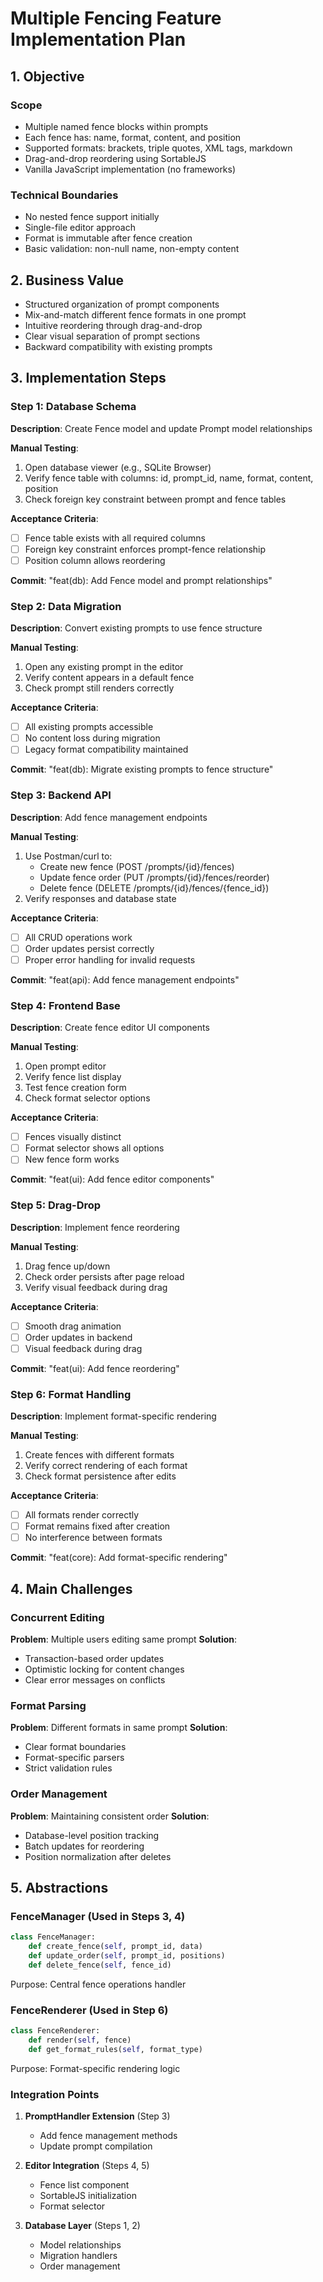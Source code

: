 # Multiple Fencing Feature Implementation Plan

## 1. Objective

### Scope
- Multiple named fence blocks within prompts
- Each fence has: name, format, content, and position
- Supported formats: brackets, triple quotes, XML tags, markdown
- Drag-and-drop reordering using SortableJS
- Vanilla JavaScript implementation (no frameworks)

### Technical Boundaries
- No nested fence support initially
- Single-file editor approach
- Format is immutable after fence creation
- Basic validation: non-null name, non-empty content

## 2. Business Value
- Structured organization of prompt components
- Mix-and-match different fence formats in one prompt
- Intuitive reordering through drag-and-drop
- Clear visual separation of prompt sections
- Backward compatibility with existing prompts

## 3. Implementation Steps

### Step 1: Database Schema
**Description**: Create Fence model and update Prompt model relationships

**Manual Testing**:
1. Open database viewer (e.g., SQLite Browser)
2. Verify fence table with columns: id, prompt_id, name, format, content, position
3. Check foreign key constraint between prompt and fence tables

**Acceptance Criteria**:
- [ ] Fence table exists with all required columns
- [ ] Foreign key constraint enforces prompt-fence relationship
- [ ] Position column allows reordering

**Commit**: "feat(db): Add Fence model and prompt relationships"

### Step 2: Data Migration
**Description**: Convert existing prompts to use fence structure

**Manual Testing**:
1. Open any existing prompt in the editor
2. Verify content appears in a default fence
3. Check prompt still renders correctly

**Acceptance Criteria**:
- [ ] All existing prompts accessible
- [ ] No content loss during migration
- [ ] Legacy format compatibility maintained

**Commit**: "feat(db): Migrate existing prompts to fence structure"

### Step 3: Backend API
**Description**: Add fence management endpoints

**Manual Testing**:
1. Use Postman/curl to:
   - Create new fence (POST /prompts/{id}/fences)
   - Update fence order (PUT /prompts/{id}/fences/reorder)
   - Delete fence (DELETE /prompts/{id}/fences/{fence_id})
2. Verify responses and database state

**Acceptance Criteria**:
- [ ] All CRUD operations work
- [ ] Order updates persist correctly
- [ ] Proper error handling for invalid requests

**Commit**: "feat(api): Add fence management endpoints"

### Step 4: Frontend Base
**Description**: Create fence editor UI components

**Manual Testing**:
1. Open prompt editor
2. Verify fence list display
3. Test fence creation form
4. Check format selector options

**Acceptance Criteria**:
- [ ] Fences visually distinct
- [ ] Format selector shows all options
- [ ] New fence form works

**Commit**: "feat(ui): Add fence editor components"

### Step 5: Drag-Drop
**Description**: Implement fence reordering

**Manual Testing**:
1. Drag fence up/down
2. Check order persists after page reload
3. Verify visual feedback during drag

**Acceptance Criteria**:
- [ ] Smooth drag animation
- [ ] Order updates in backend
- [ ] Visual feedback during drag

**Commit**: "feat(ui): Add fence reordering"

### Step 6: Format Handling
**Description**: Implement format-specific rendering

**Manual Testing**:
1. Create fences with different formats
2. Verify correct rendering of each format
3. Check format persistence after edits

**Acceptance Criteria**:
- [ ] All formats render correctly
- [ ] Format remains fixed after creation
- [ ] No interference between formats

**Commit**: "feat(core): Add format-specific rendering"

## 4. Main Challenges

### Concurrent Editing
**Problem**: Multiple users editing same prompt
**Solution**: 
- Transaction-based order updates
- Optimistic locking for content changes
- Clear error messages on conflicts

### Format Parsing
**Problem**: Different formats in same prompt
**Solution**:
- Clear format boundaries
- Format-specific parsers
- Strict validation rules

### Order Management
**Problem**: Maintaining consistent order
**Solution**:
- Database-level position tracking
- Batch updates for reordering
- Position normalization after deletes

## 5. Abstractions

### FenceManager (Used in Steps 3, 4)
```python
class FenceManager:
    def create_fence(self, prompt_id, data)
    def update_order(self, prompt_id, positions)
    def delete_fence(self, fence_id)
```
Purpose: Central fence operations handler

### FenceRenderer (Used in Step 6)
```python
class FenceRenderer:
    def render(self, fence)
    def get_format_rules(self, format_type)
```
Purpose: Format-specific rendering logic

### Integration Points
1. **PromptHandler Extension** (Step 3)
   - Add fence management methods
   - Update prompt compilation

2. **Editor Integration** (Steps 4, 5)
   - Fence list component
   - SortableJS initialization
   - Format selector

3. **Database Layer** (Steps 1, 2)
   - Model relationships
   - Migration handlers
   - Order management
